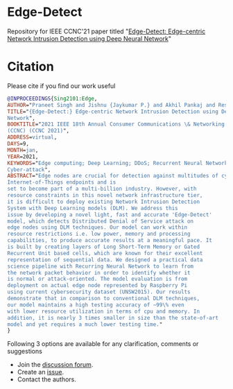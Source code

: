 # Edge-Detect
Repository for IEEE CCNC'21 paper titled "[Edge-Detect: Edge-centric Network Intrusion Detection using Deep Neural
Network](https://edas.info/showManuscript.php?type=stamped-e&m=1570662712&ext=pdf&title=PDF+file)"
# Citation
Please cite if you find our work useful

```bibtex
@INPROCEEDINGS{Sing2101:Edge,
AUTHOR="Praneet Singh and Jishnu {Jaykumar P.} and Akhil Pankaj and Reshmi Mitra",
TITLE="{Edge-Detect:} Edge-centric Network Intrusion Detection using Deep Neural
Network",
BOOKTITLE="2021 IEEE 18th Annual Consumer Communications \& Networking Conference
(CCNC) (CCNC 2021)",
ADDRESS=virtual,
DAYS=9,
MONTH=jan,
YEAR=2021,
KEYWORDS="Edge computing; Deep Learning; DDoS; Recurrent Neural Networks;
Cyber-attack",
ABSTRACT="Edge nodes are crucial for detection against multitudes of cyber attacks on
Internet-of-Things endpoints and is
set to become part of a multi-billion industry. However, with
resource constraints in this novel network infrastructure tier,
it is difficult to deploy existing Network Intrusion Detection
System with Deep Learning models (DLM). We address this
issue by developing a novel light, fast and accurate 'Edge-Detect'
model, which detects Distributed Denial of Service attack on
edge nodes using DLM techniques. Our model can work within
resource restrictions i.e. low power, memory and processing
capabilities, to produce accurate results at a meaningful pace. It
is built by creating layers of Long Short-Term Memory or Gated
Recurrent Unit based cells, which are known for their excellent
representation of sequential data. We designed a practical data
science pipeline with Recurring Neural Network to learn from
the network packet behavior in order to identify whether it
is normal or attack-oriented. The model evaluation is from
deployment on actual edge node represented by Raspberry Pi
using current cybersecurity dataset (UNSW2015). Our results
demonstrate that in comparison to conventional DLM techniques,
our model maintains a high testing accuracy of ∼99\% even
with lower resource utilization in terms of cpu and memory. In
addition, it is nearly 3 times smaller in size than the state-of-art
model and yet requires a much lower testing time."
}

```

Following 3 options are available for any clarification, comments or suggestions
- Join the [discussion forum](https://github.com/racsa-lab/Edge-Detect/discussions).
- Create an [issue](https://github.com/racsa-lab/Edge-Detect/issues).
- Contact the authors.
